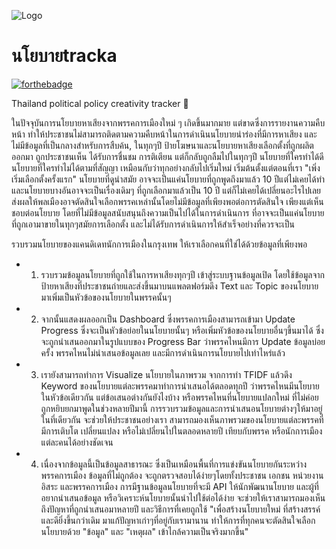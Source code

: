 ![Logo](https://user-images.githubusercontent.com/48949523/224325726-f42a0c3a-1af6-4086-bce9-b506e417a9e0.png)

# นโยบายtracka 
[![forthebadge](https://forthebadge.com/images/badges/built-by-developers.svg)](https://forthebadge.com)

Thailand political policy creativity tracker 🚀

ในปัจจุบันการนโยบายหาเสียงจากพรรคการเมืองใหม่ ๆ เกิดขึ้นมากมาย แต่ขาดซึ่งการรายงานความคืบหน้า
ทำให้ประชาชนไม่สามารถติดตามความคืบหน้าในการดำเนินนโยบายนำร่องที่มีการหาเสียง และไม่มีข้อมูลที่เป็นกลางสำหรับการสืบค้น,
ในทุกๆปี ป้ายโฆษนาและนโยบายหาเสียงเลือกตั้งที่ถูกผลิตออกมา ถูกประชาชนเห็น ได้รับการชื่นชม การติเตียน แต่ก็กลับถูกลืมไปในทุกๆปี
 นโยบายที่ใครทำได้ดี นโยบายที่ใครทำไม่ได้ตามที่สัญญา เหมือนกับว่าทุกอย่างกลับไปเริ่มใหม่ เริ่มต้นตั้งแต่ตอนที่เรา "เพิ่งเริ่มเลือกตั้งครั้งแรก"
นโยบายที่ดูนำสมัย อาจจะเป็นแค่นโยบายที่ถูกพูดถึงมาแล้ว 10 ปีแต่ไม่เคยได้ทำ และนโยบายบางอันอาจจะเป็นเรื่องเดิมๆ ที่ถูกเลือกมาแล้วเป็น 10 ปี แต่ก็ไม่เคยได้เปลี่ยนอะไรไปเลย
ส่งผลให้พลเมืองอาจตัดสินใจเลือกพรรคเหล่านั้นโดยไม่มีข้อมูลที่เพียงพอต่อการตัดสินใจ เพียงแต่เห็นชอบต่อนโยบาย
โดยที่ไม่มีข้อมูลสนับสนุนถึงความเป็นไปได้ในการดำเนินการ ที่อาจจะเป็นแค่นโยบายที่ถูกเอามาขายในทุกๆสมัยการเลือกตั้ง และไม่ได้รับการดำเนินการให้สำเร็จอย่างที่ควรจะเป็น


รวบรวมนโยบายของแคนดิเดทนักการเมืองในกรุงเทพ ให้เราเลือกคนที่ใช่ได้ด้วยข้อมูลที่เพียงพอ
- 1. รวบรวมข้อมูลนโยบายที่ถูกใช้ในการหาเสียงทุกๆปี เข้าสู่ระบบฐานข้อมูลเปิด โดยใช้ข้อมูลจากป้ายหาเสียงที่ประชาชนถ่ายและส่งขึ้นมาบนแพลตฟอร์มดึง Text และ Topic ของนโยบาย มาเพิ่มเป็นหัวข้อของนโยบายในพรรคนั้นๆ
- 2. จากนั้นแสดงผลออกเป็น Dashboard ซึ่งพรรคการเมืองสามารถเข้ามา Update Progress ซึ่งจะเป็นหัวข้อย่อยในนโยบายนั้นๆ หรือเพิ่มหัวข้อของนโยบายอื่นๆขึ้นมาได้ ซึ่งจะถูกนำเสนออกมาในรูปแบบของ Progress Bar ว่าพรรคไหนมีการ Update ข้อมูลบ่อยครั้ง พรรคไหนไม่นำเสนอข้อมูลเลย และมีการดำเนินการนโยบายไปเท่าไหร่แล้ว
- 3. เรายังสามารถทำการ Visualize นโยบายในภาพรวม จากการทำ TFIDF แล้วดึง Keyword ของนโยบายแต่ละพรรคมาทำการนำเสนอได้ตลอดทุกปี ว่าพรรคไหนมีนโยบายในหัวข้อเดียวกัน แต่ข้อเสนอต่างกันยังไงบ้าง หรือพรรคไหนที่นโยบายแปลกใหม่ ที่ไม่ค่อยถูกหยิบยกมาพูดในช่วงหลายปีมานี้
การรวบรวมข้อมูลและการนำเสนอนโยบายต่างๆให้มาอยู่ในที่เดียวกัน จะช่วยให้ประชาชนอย่างเรา สามารถมองเห็นภาพรวมของนโยบายแต่ละพรรคที่มีการเติบโต เปลี่ยนแปลง หรือไม่เปลี่ยนไปในตลอดหลายปี เทียบกับพรรค หรือนักการเมืองแต่ละคนได้อย่างชัดเจน
- 4. เนื่องจากข้อมูลนี้เป็นข้อมูลสาธารณะ ซึ่งเป็นเหมือนพื้นที่การแข่งขันนโยบายกันระหว่างพรรคการเมือง
ข้อมูลที่ไม่ถูกต้อง จะถูกตรวจสอบได้ง่ายๆโดยทั้งประชาชน เอกชน หน่วยงานอิสระ และพรรคการเมือง
การมีฐานข้อมูลนโยบายที่จะมี API ให้นักพัฒนานโยบาย และผู้ที่อยากนำเสนอข้อมูล หรือวิเคราะห์นโยบายนั้นนำไปใช้ต่อได้ง่าย จะช่วยให้เราสามารถมองเห็นถึงปัญหาที่ถูกนำเสนอมาหลายปี และวิธีการที่เคยถูกใช้
"เพื่อสร้างนโยบายใหม่ ที่สร้างสรรค์และดียิ่งขึ้นกว่าเดิม มาแก้ปัญหาเก่าๆที่อยู่กับเรามานาน
ทำให้การที่ทุกคนจะตัดสินใจเลือกนโยบายด้วย "ข้อมูล" และ "เหตุผล" เข้าไกล้ความเป็นจริงมากขึ้น"
